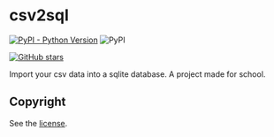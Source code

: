 # csv2sql

[![PyPI - Python Version](https://img.shields.io/pypi/pyversions/pandas)](https://www.python.org/downloads/) ![PyPI](https://img.shields.io/pypi/v/pandas)

[![GitHub stars](https://img.shields.io/github/stars/LockBlock-dev/csv2sql.svg)](https://github.com/LockBlock-dev/csv2sql/stargazers)

Import your csv data into a sqlite database. A project made for school.

## Copyright

See the [license](/LICENSE).
